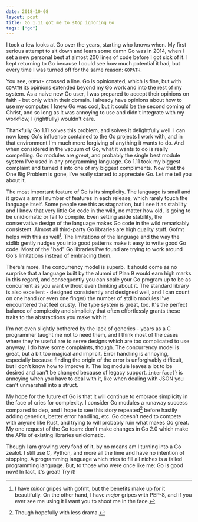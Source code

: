 ```yaml
---
date: 2018-10-08
layout: post
title: Go 1.11 got me to stop ignoring Go
tags: ["go"]
---
```


I took a few looks at Go over the years, starting who knows when. My first
serious attempt to sit down and learn some damn Go was in 2014, when I set a new
personal best at almost 200 lines of code before I got sick of it. I kept
returning to Go because I could see how much potential it had, but every time I
was turned off for the same reason: `GOPATH`.

You see, `GOPATH` crossed a line. Go is opinionated, which is fine, but with
`GOPATH` its opinions extended beyond my Go work and into the rest of my system.
As a naive new Go user, I was prepared to accept their opinions on faith - but
only within their domain. I already have opinions about how to use my computer.
I knew Go was cool, but it could be the second coming of Christ, and so long as
it was annoying to use and didn't integrate with my workflow, I (rightfully)
wouldn't care.

Thankfully Go 1.11 solves this problem, and solves it delightfully well. I can
now keep Go's influence contained to the Go projects I work with, and in that
environment I'm much more forgiving of anything it wants to do. And when
considered in the vacuum of Go, what it wants to do is really compelling. Go
modules are *great*, and probably the single best module system I've used in any
programming language. Go 1.11 took my biggest complaint and turned it into one
of my biggest compliments. Now that the One Big Problem is gone, I've really
started to appreciate Go. Let me tell you about it.

The most important feature of Go is its simplicity. The language is small and
it grows a small number of features in each release, which rarely touch the
language itself. Some people see this as stagnation, but I see it as stability
and I know that very little Go code in the wild, no matter how old, is going to
be unidiomatic or fail to compile. Even setting aside stability, the
conservative design of the language makes Go code in the wild remarkably
consistent. Almost all third-party Go libraries are high quality stuff. Gofmt
helps with this as well[^1]. The limitations of the language and the way the
stdlib gently nudges you into good patterns make it easy to write good Go code.
Most of the "bad" Go libraries I've found are trying to work around Go's
limitations instead of embracing them.

[^1]: I have *minor* gripes with gofmt, but the benefits make up for it beautifully. On the other hand, I have *major* gripes with PEP-8, and if you ever see me using it I want you to shoot me in the face.

There's more. The concurrency model is superb. It should come as no surprise
that a language built by the alumni of Plan 9 would earn high marks in this
regard, and consequently you can scale your Go program up to be as concurrent as
you want without even thinking about it. The standard library is also excellent -
designed consistently and designed well, and I can count on one hand (or even
one finger) the number of stdlib modules I've encountered that feel crusty. The
type system is great, too. It's the perfect balance of complexity and simplicity
that often effortlessly grants these traits to the abstractions you make with
it.

I'm not even slightly bothered by the lack of generics - years as a C programmer
taught me not to need them, and I think most of the cases where they're useful
are to serve designs which are too complicated to use anyway. I do have some
complaints, though. The concurrency model is great, but a bit too magical and
implicit.  Error handling is annoying, especially because finding the origin of
the error is unforgivably difficult, but I don't know how to improve it. The log
module leaves a lot to be desired and can't be changed because of legacy
support.  `interface{}` is annoying when you have to deal with it, like when
dealing with JSON you can't unmarshall into a struct.

My hope for the future of Go is that it will continue to embrace simplicity in
the face of cries for complexity. I consider Go modules a runaway success
compared to dep, and I hope to see this story repeated[^2] before hastily adding
generics, better error handling, etc. Go doesn't need to compete with anyone
like Rust, and trying to will probably ruin what makes Go great. My one request
of the Go team: don't make changes in Go 2.0 which make the APIs of existing
libraries unidiomatic.

[^2]: Though hopefully with less drama.

Though I am growing very fond of it, by no means am I turning into a Go zealot.
I still use C, Python, and more all the time and have no intention of stopping.
A programming language which tries to fill all niches is a failed programming
language. But, to those who were once like me: Go is good now! In fact, it's
great! Try it!
